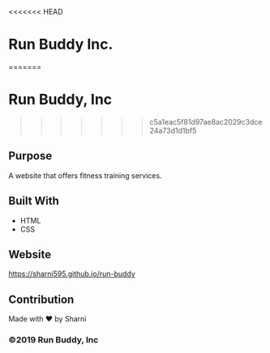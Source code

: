 <<<<<<< HEAD
# Run Buddy Inc.
=======
# Run Buddy, Inc
>>>>>>> c5a1eac5f81d97ae8ac2029c3dce24a73d1d1bf5

## Purpose
A website that offers fitness training services.

## Built With
* HTML
* CSS

## Website 
https://sharni595.github.io/run-buddy

## Contribution
Made with ❤️ by Sharni 

### ©️2019 Run Buddy, Inc 
